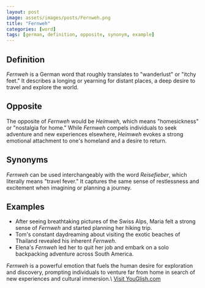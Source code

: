 ```yaml
---
layout: post
image: assets/images/posts/Fernweh.png
title: "Fernweh"
categories: [word]
tags: [german, definition, opposite, synonym, example]
---
```


## Definition
*Fernweh* is a German word that roughly translates to "wanderlust" or "itchy feet." It describes a longing or yearning for distant places, a deep desire to travel and explore the world. 

## Opposite
The opposite of *Fernweh* would be *Heimweh*, which means "homesickness" or "nostalgia for home." While *Fernweh* compels individuals to seek adventure and new experiences elsewhere, *Heimweh* evokes a strong emotional attachment to one's homeland and a desire to return.

## Synonyms
*Fernweh* can be used interchangeably with the word *Reisefieber*, which literally means "travel fever." It captures the same sense of restlessness and excitement when imagining or planning a journey.

## Examples
- After seeing breathtaking pictures of the Swiss Alps, Maria felt a strong sense of *Fernweh* and started planning her hiking trip.
- Tom's constant daydreaming about visiting the exotic beaches of Thailand revealed his inherent *Fernweh*.
- Elena's *Fernweh* led her to quit her job and embark on a solo backpacking adventure across South America.

*Fernweh* is a powerful emotion that fuels the human desire for exploration and discovery, prompting individuals to venture far from home in search of new experiences and cultural immersion.\ <a id="yg-widget-0" class="youglish-widget" data-query="Fernweh" data-lang="german" data-components="8412" data-auto-start="0" data-bkg-color="theme_light" data-title="How%20to%20pronounce%20Fernweh%20in%20German"  rel="nofollow" href="https://youglish.com">Visit YouGlish.com</a><script async src="https://youglish.com/public/emb/widget.js" charset="utf-8"></script>